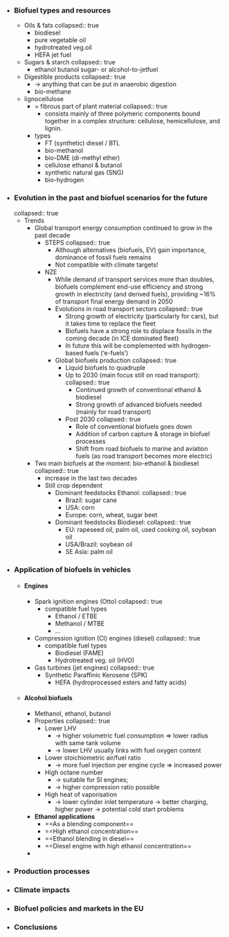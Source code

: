 - ### Biofuel types and resources
	- Oils & fats
	  collapsed:: true
		- biodiesel
		- pure vegetable oil
		- hydrotreated veg.oil
		- HEFA jet fuel
	- Sugars & starch
	  collapsed:: true
		- ethanol
		  butanol
		  sugar- or alcohol-to-jetfuel
	- Digestible products
	  collapsed:: true
		- -> anything that can be put in anaerobic digestion
		- bio-methane
	- lignocellulose
		- = fibrous part of plant material
		  collapsed:: true
			- consists mainly of three polymeric components bound together in a complex
			  structure: cellulose, hemicellulose, and lignin.
		- types
			- FT (synthetic) diesel / BTL
			- bio-methanol
			- bio-DME (di-methyl ether)
			- cellulose ethanol & butanol
			- synthetic natural gas (SNG)
			- bio-hydrogen
- ### Evolution in the past and biofuel scenarios for the future
  collapsed:: true
	- Trends
		- Global transport energy consumption continued to grow in the past decade
			- STEPS
			  collapsed:: true
				- Although alternatives (biofuels, EV) gain importance, dominance of fossil fuels remains
				- Not compatible with climate targets!
			- NZE
				- While demand of transport services more than doubles, biofuels complement end-use efficiency and strong growth in electricity (and derived fuels), providing ~16% of transport final energy demand in 2050
				- Evolutions in road transport sectors
				  collapsed:: true
					- Strong growth of electricity (particularly for cars), but it takes time to replace the fleet
					- Biofuels have a strong role to displace fossils in the coming decade (in ICE dominated fleet)
					- In future this will be complemented with hydrogen- based fuels (‘e-fuels’)
				- Global biofuels production
				  collapsed:: true
					- Liquid biofuels to quadruple
					- Up to 2030 (main focus still on road transport):
					  collapsed:: true
						- Continued growth of conventional
						  ethanol & biodiesel
						- Strong growth of advanced biofuels
						  needed (mainly for road transport)
					- Post 2030
					  collapsed:: true
						- Role of conventional biofuels goes down
						- Addition of carbon capture & storage in biofuel processes
						- Shift from road biofuels to marine and aviation fuels (as road transport becomes more electric)
		- Two main biofuels at the moment: bio-ethanol & biodiesel
		  collapsed:: true
			- increase in the last two decades
			- Still crop dependent
				- Dominant feedstocks Ethanol:
				  collapsed:: true
					- Brazil: sugar cane
					- USA: corn
					- Europe: corn, wheat, sugar beet
				- Dominant feedstocks Biodiesel:
				  collapsed:: true
					- EU: rapeseed oil, palm oil, used
					  cooking oil, soybean oil
					- USA/Brazil: soybean oil
					- SE Asia: palm oil
- ### Application of biofuels in vehicles
	- #### Engines
		- Spark ignition engines (Otto)
		  collapsed:: true
			- compatible fuel types
				- Ethanol / ETBE
				- Methanol / MTBE
				- ...
		- Compression ignition (CI) engines (diesel)
		  collapsed:: true
			- compatible fuel types
				- Biodiesel (FAME)
				- Hydrotreated veg. oil (HVO)
		- Gas turbines (jet engines)
		  collapsed:: true
			- Synthetic Paraffinic Kerosene (SPK)
				- HEFA (hydroprocessed esters and fatty acids)
	- #### Alcohol biofuels
		- Methanol, ethanol, butanol
		- Properties
		  collapsed:: true
			- Lower LHV
				- → higher volumetric fuel consumption => lower radius with same tank volume
				- → lower LHV usually links with fuel oxygen content
			- Lower stoichiometric air/fuel ratio
				- -> more fuel injection per engine cycle => increased power
			- High octane number
				- → suitable for SI engines;
				- → higher compression ratio possible
			- High heat of vaporisation
				- → lower cylinder inlet temperature → better charging, higher power → potential cold start problems
		- **Ethanol applications**
			- ==As a blending component==
			- ==High ethanol concentration==
			- ==Ethanol blending in diesel==
			- ==Diesel engine with high ethanol concentration==
		-
- ### Production processes
- ### Climate impacts
- ### Biofuel policies and markets in the EU
- ### Conclusions
